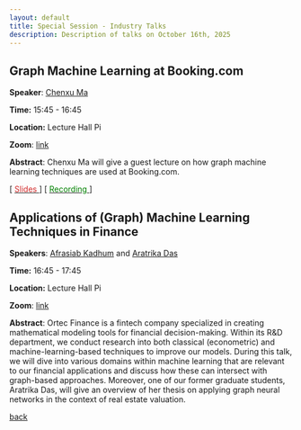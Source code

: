 ```yaml
---
layout: default
title: Special Session - Industry Talks
description: Description of talks on October 16th, 2025
---
```



## Graph Machine Learning at Booking.com 


**Speaker**: [Chenxu Ma](https://www.linkedin.com/in/chenxu-ma-3686991a6/)



**Time:** 15:45 - 16:45

**Location:** Lecture Hall Pi

**Zoom**: [link](https://tudelft.zoom.us/j/93012855715)


**Abstract**: Chenxu Ma will give a guest lecture on how graph machine learning techniques are used at Booking.com.




[ [<span style="color:#D22B2B">Slides</span>
    ](../slides/20250904_sihag.pdf) ] [ [<span style="color:green">Recording</span>
    ](https://www.youtube.com/watch?v=jgk4XXQM57g) ]




## Applications of (Graph) Machine Learning Techniques in Finance


**Speakers**: [Afrasiab Kadhum](https://www.linkedin.com/in/afrasiab-kadhum/?originalSubdomain=nl) and [Aratrika Das](https://www.linkedin.com/in/aratrika-das-4a2223231/)


**Time:** 16:45 - 17:45

**Location:** Lecture Hall Pi

**Zoom**: [link](https://tudelft.zoom.us/j/93012855715)


**Abstract**: 
Ortec Finance is a fintech company specialized in creating mathematical modeling tools for financial decision-making. Within its R&D department, we conduct research into both classical (econometric) and machine-learning-based techniques to improve our models. During this talk, we will dive into various domains within machine learning that are relevant to our financial applications and discuss how these can intersect with graph-based approaches. Moreover, one of our former graduate students, Aratrika Das, will give an overview of her thesis on applying graph neural networks in the context of real estate valuation.




[back](../index.md/#october-15th-2025-special-session---industry-talks)
